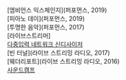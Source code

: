 [엠비언스 익스체인지](퍼포먼스, 2019)<br>
[피아노 데이](퍼포먼스, 2019)<br>
[투명한 음악](퍼포먼스, 2017)<br>
[라이브스트리머]<br>
[다중입력 네트워크 신디사이저](2017)<br>
[빈 터널](라이브 스트리밍 라디오, 2017)<br>
[웨더리포트](라이브 스트리밍 라디오, 2016)<br>
[사운드캠프](2016- )<br>

